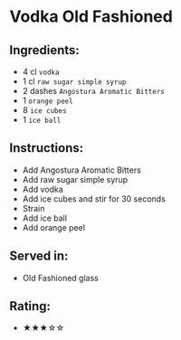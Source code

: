 # Vodka Old Fashioned

## Ingredients:
- 4 cl `vodka`
- 1 cl `raw sugar simple syrup`
- 2 dashes `Angostura Aromatic Bitters`
- 1 `orange peel`
- 8 `ice cubes`
- 1 `ice ball`

## Instructions:
- Add Angostura Aromatic Bitters
- Add raw sugar simple syrup
- Add vodka
- Add ice cubes and stir for 30 seconds
- Strain
- Add ice ball
- Add orange peel

## Served in:
- Old Fashioned glass

## Rating:
- ★★★☆☆